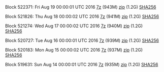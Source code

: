 Block 522371: Fri Aug 19 00:00:01 UTC 2016 [7z](https://transfer.sh/DfzbH/bootstrap.dat.20160819.7z) (943M) [zip](https://transfer.sh/HBrIS/bootstrap.dat.20160819.zip) (1.2G) [SHA256](https://transfer.sh/4c9P7/sha256.txt)

Block 521826: Thu Aug 18 00:00:02 UTC 2016 [7z](https://transfer.sh/T2NKd/bootstrap.dat.20160818.7z) (941M) [zip](https://transfer.sh/zerju/bootstrap.dat.20160818.zip) (1.2G) [SHA256](https://transfer.sh/TzxCj/sha256.txt)

Block 521274: Wed Aug 17 00:00:02 UTC 2016 [7z](https://transfer.sh/JyKs5/bootstrap.dat.20160817.7z) (940M) [zip](https://transfer.sh/yqXpq/bootstrap.dat.20160817.zip) (1.2G) [SHA256](https://transfer.sh/Yy4pi/sha256.txt)

Block 520727: Tue Aug 16 00:00:01 UTC 2016 [7z](https://transfer.sh/XbmIM/bootstrap.dat.20160816.7z) (939M) [zip](https://transfer.sh/ejLSB/bootstrap.dat.20160816.zip) (1.2G) [SHA256](https://transfer.sh/ThMdz/sha256.txt)

Block 520183: Mon Aug 15 00:00:02 UTC 2016 [7z](https://transfer.sh/yFm55/bootstrap.dat.20160815.7z) (937M) [zip](https://transfer.sh/z5t1B/bootstrap.dat.20160815.zip) (1.2G) [SHA256](https://transfer.sh/Arip6/sha256.txt)

Block 519631: Sun Aug 14 00:00:01 UTC 2016 [7z](https://transfer.sh/mUv6R/bootstrap.dat.20160814.7z) (935M) [zip](https://transfer.sh/ib7LF/bootstrap.dat.20160814.zip) (1.2G) [SHA256](https://transfer.sh/Ssmnn/sha256.txt)
